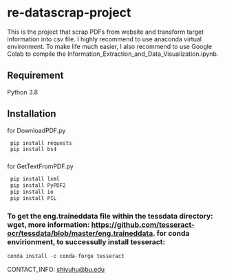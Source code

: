 # re-datascrap-project
This is the project that scrap PDFs from website and transform target information into csv file. I highly recommend to use anaconda virtual environment.
To make life much easier, I also recommend to use Google Colab to compile the Information_Extraction_and_Data_Visualization.ipynb.

## Requirement
Python 3.8

## Installation
for DownloadPDF.py
```python
 pip install requests
 pip install bs4
```
###
for GetTextFromPDF.py
```python
 pip install lxml
 pip install PyPDF2
 pip install io
 pip install PIL
```

### To get the eng.traineddata file within the tessdata directory: wget, more information: https://github.com/tesseract-ocr/tessdata/blob/master/eng.traineddata. for conda envirionment, to successully install tesseract:
```python
conda install -c conda-forge tesseract
```

CONTACT_INFO: shiyuhu@bu.edu
